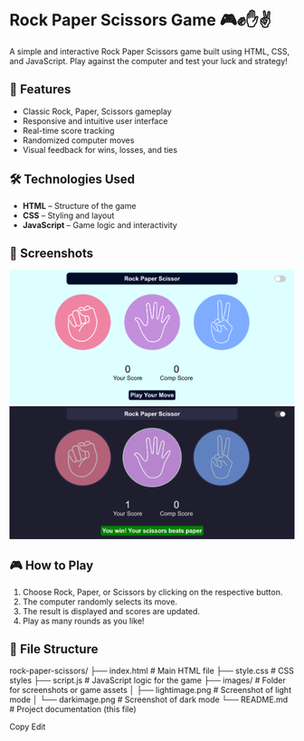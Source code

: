 # Rock Paper Scissors Game 🎮✊✋✌️

A simple and interactive Rock Paper Scissors game built using HTML, CSS, and JavaScript. Play against the computer and test your luck and strategy!

## 🚀 Features

- Classic Rock, Paper, Scissors gameplay
- Responsive and intuitive user interface
- Real-time score tracking
- Randomized computer moves
- Visual feedback for wins, losses, and ties

## 🛠️ Technologies Used

- **HTML** – Structure of the game
- **CSS** – Styling and layout
- **JavaScript** – Game logic and interactivity

## 📸 Screenshots

![Light Mode](./images/lightimage.png)
![Dark Mode](./images/darkimage.png)
## 🎮 How to Play

1. Choose Rock, Paper, or Scissors by clicking on the respective button.
2. The computer randomly selects its move.
3. The result is displayed and scores are updated.
4. Play as many rounds as you like!

## 📂 File Structure

rock-paper-scissors/
├── index.html # Main HTML file
├── style.css # CSS styles
├── script.js # JavaScript logic for the game
├── images/ # Folder for screenshots or game assets
│ ├── lightimage.png # Screenshot of light mode
│ └── darkimage.png # Screenshot of dark mode
└── README.md # Project documentation (this file)

Copy
Edit

